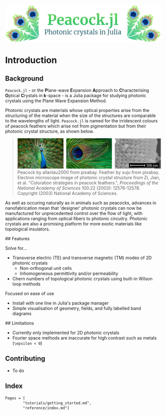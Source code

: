 ![](assets/banner.png)

# Introduction

## Background

`Peacock.jl` - or the **P**lane-wave **E**xpansion **A**pproach to **C**haracterising **O**ptical **C**rystals in **k**-space - is a Julia package for studying photonic crystals using the Plane Wave Expansion Method.

Photonic crystals are materials whose optical properties arise from the structuring of the material when the size of the structures are comparable to the wavelengths of light. `Peacock.jl` is named for the irridescent colours of peacock feathers which arise not from pigmentation but from their photonic crystal structure, as shown below.

> ![Different zooms of a Peacock](assets/peacock_feathers_zoom.png)
> Peacock by allanlau2000 from pixabay. Feather by suju from pixabay. Electron microscope image of photonic crystal structure from Zi, Jian, et al. "Coloration strategies in peacock feathers.",  *Proceedings of the National Academy of Sciences* 100.22 (2003): 12576-12578. Copyright (2003) National Academy of Sciences.

As well as occuring naturally as in animals such as peacocks, advances in nanofabrication mean that 'designer' photonic crystals can now be manufactured for unprecedented control over the flow of light, with applications ranging from optical fibers to photonic circuitry. Photonic crystals are also a promising platform for more exotic materials like topological insulators.


## Features

Solve for...
* Transverse electric (TE) and transverse magnetic (TM) modes of 2D photonic crystals
  * Non-orthogonal unit cells
  * Inhomogeneous permittivity and/or permeability
* Chern numbers of topological photonic crystals using built-in Wilson loop methods


Focused on ease of use
* Install with one line in Julia's package manager
* Simple visualisation of geometry, fields, and fully labelled band diagrams


## Limitations

* Currently only implemented for 2D photonic crystals
* Fourier space methods are inaccurate for high contrast such as metals (``\epsilon < 0``)


## Contributing

* To do


## Index
```@contents
Pages = [
        "tutorials/getting_started.md",
        "reference/index.md"]
```
